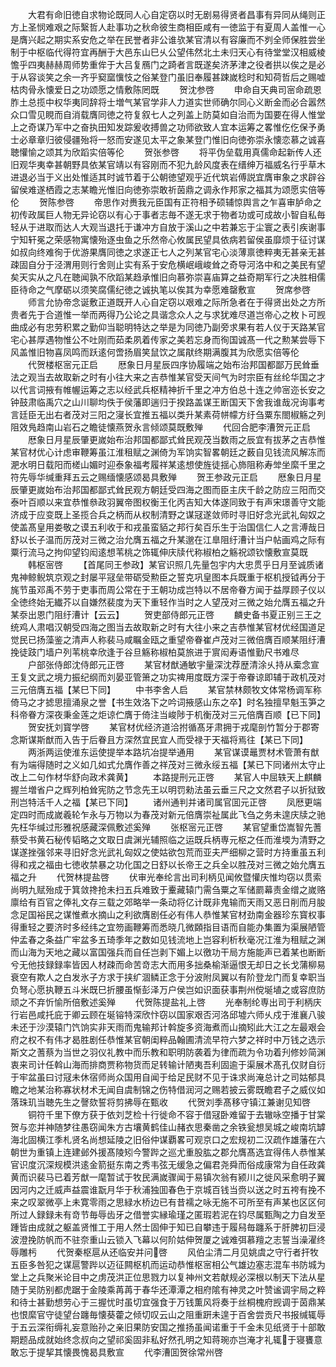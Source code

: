 <!-- { "loadSidebar": true } -->
　　大君有命旧徳自求物论既同人心自定窃以时无剧易得贤者昌事有异同从绳则正方上圣悯难艰之际繄哲人赴事功之秋命彼生商相臣咸有一徳监于有夏周人盖惟一心是膺兴起之期实系安危之举在民誉者非公谁欤某官清以有容廉而不刿全师保胜尝坐制于中枢临代得符宜再酬于大邑东山巳乆公望伟然北土未归天心有待堂堂汉相威棱憺乎四夷赫赫周师势重侔于大吕复鴈门之踦者言既遂矣济茅津之役者拱以俟之是必于从容谈笑之余一齐乎窫窳懻忮之俗某登门虽旧奉履甚踈嵗稔时和知荷哲后之赐嘘枯肉骨永懐爱日之功颂愿之情敷陈罔既
　　贺沈参啓
　　申命自天典司宻命疏恩胙土总揽中权华夷同辞将士増气某官学非人力道实世师确尔同心义断金而必合嚣然众口雪见睍而自消载膺同徳之符复叙七人之列盖上防莫如自治而为国要在得人惟堂上之奇谋乃军中之奋执田知发踪爰收搏兽之功师欲致人宜本运筹之畧惟仡仡保予勇士必章章归彼侵疆殆将一怒而安遂见太平之象某登门惟旧向徳弥崇永懐恋慕之诚喜聴懽愉之颂其为欣蹈实倍等伦
　　贺张参啓
　　将平伪垒载用真儒命起新传人还旧观华夷幸甚朝野具依某官靖以有容刚而不犯九龄风度表在缙绅万福威名行乎草木进退必当于义出处惟适其时诚节着于公朝徳望观乎近代筑岩傅説宜膺审象之求辟谷留侯难遂栖霞之志某瞻光惟旧向徳弥崇敢祈茵鼎之调永作邦家之福其为颂愿实倍等伦
　　贺陈参啓
　　帝思作对赉我元臣国有正符相予硕辅惊舆言之乍喜审胪命之初传政属巨人物无异论窃以有心于事者志毎不遂无求于物者功或可成故小智自私毎轻从于进取而达人大观当退托于谦冲方自放于溪山之中若兼忘于尘寰之表引疾谢事宁知轩冕之荣感物寓懐殆逐虫鱼之乐然帝心攸属民望具依病若留侯虽靡烦于征讨谋如叔向终难徇于优游果膺同徳之求遂正七人之列某官宅心淡薄禀徳粹夷无甚亲无甚疎固自分于泾渭用则行舍则止实有系于安危横岷峨峻耸之奇导河洛中和之美民有望矣天实从之凡在聴闻孰不欣蹈某趋承惟旧向慕弥崇喜庙算之益奇期军行之决胜相儒臣待命之气摩砺以须笑腐儒纪徳之诚执笔以俟其为幸愿难罄敷宣
　　贺席参啓
　　师言允协帝念诞敷正道既开人心自定窃以艰难之际所急者在于得贤出处之方所贵者先于合道惟一举而两得乃公论之具谐念众人之与求犹难尽道岂帝心之枚卜可觊曲成必有忠劳积累之勤仰当聪明特达之举是为同徳乃副旁求果有若人仪于天路某官宅心甚厚遇物惟公不吐刚而茹柔夙着传家之美若忘身而徇国诚髙一代之勲某尝辱下风盖惟旧物喜凤鸣而跃逺何啻扬眉笑鼠饮之属猒终期满腹其为欣愿实倍等伦
　　代贺楼枢宻元正启
　　厯象日月星辰四序协履端之始布治邦国都鄙万民耸垂法之观当去故取新之时有小往大来之吉恭惟某官受天间气为时宗臣有丝纶华国之才以代言词掖有帷幄运筹之志以经武兵枢精神折千里之冲方伯总十连之帅宻迩长安之钟鼓肃临禹穴之山川聊均佚于侯藩即遄归于揆路盖谋王断国天下舍我谁哉况询事考言廷臣无出右者茂对三阳之寖长宜推五福以类升某素荷帡幪方纡刍粟东閤椒觞之列阻效鳬趋南山岩石之瞻徒懐燕贺永言倾颂莫既敷殚
　　代回合肥李漕贺元正启
　　厯象日月星辰肇更嵗始布治邦国都鄙式耸民观茂当数雨之辰宜有拔茅之吉恭惟某官材优心计虑审鞭筹虽江淮租赋之渊倚为军饷实智畧朝廷之薮自见钱流风解冻而淝水明日载阳而槎山媚时迎泰象福考履祥某逺想使旌徒揺心斾阻称寿斚坐縻千里之符先辱华缄重拜五云之赐缅懐感颂曷具敷殚
　　贺王参政元正启
　　厯象日月星辰肇更嵗始布治邦国都鄙式耸民观方朝廷受四海之图而臣主庆千龄之防应三阳而交泰叶百顺以来宜恭惟叅政羽翼帝图权衡王化丙吉知大体遂同致于有声宋璟善守文能济成于应变既上圣揽合兵之柄而从权制清野之谋冦遂敛师时寻旧好念光武礼匈奴之使盖髙皇用娄敬之谟五利收于和戎虽蛮貊之邦行矣百乐生于治国信仁人之言溥哉日舒以长子温而厉茂对三微之治允膺五福之升某邈在江臯阻纡漕计当户帖画鸡之际有粟行流马之拘仰望钧闳逺想苇桃之饰辄伸庆牍代称椒柏之觞祝颂钦懐敷宣莫既
　　韩枢宻啓
　　【首尾同王参政】某官识照几先量包宇内大忠贯乎日月至诚质诸鬼神鲸鲵筑京观之封屡平冦垒带砺受勲臣之誓克巩皇图本兵既重于枢机授钺再分于旄节虽邓禹不劳于吏事而周公常在于王朝功成岂特以不居帝眷方闻于益厚顾子仪以全徳终始无纎芥以自嫌然裴度为天下重轻作当时之人望茂对三微之始允膺五福之升某沗出恩门阻纡漕计【云云】
　　贺吏部侍郎元正啓
　　麟史备书夏正别三王之统鸡人肃唱汉朝受四海之图当去故取新之时有大往小来之吉恭惟某官材优经国道足觉民已扬藻鉴之清声人称裴马咸瞩金瓯之重望帝眷崔卢茂对三微倍膺百顺某阻纡漕挽徒跂门墙户列苇桃幸欣逢于谷旦觞称椒柏莫旅进于賔闳寿语惟勤尺书难尽
　　户部张侍郎沈侍郎元正啓
　　某官材猷通敏宇量深沈荐歴清涂乆持从槖念宣王复文武之境力振纪纲而刘晏亚管箫之功实禆用度既方深于帝眷谅即辅于政机茂对三元倍膺五福【某巳下同】
　　中书李舍人启
　　某官禁林颇牧文体常杨调军称倚马之才摅思擅涌泉之誉【书生效洛下之吟词掖感山东之卒】时名独擅早魁玉笋之科帝眷方深夜秉金莲之炬谅伫膺于倚注当峻陟于机衡茂对三元倍膺百顺【已下同】
　　贺安抚刘寳学啓
　　某官材优经济道洽拊循髙牙肃拥于戎麾剖竹暂分于郡寄念斯谋斯猷而入告于后眷且方深然宜民宜人而受禄于天福将焉往【某已下同】
　　两浙两运使淮东运使提举本路坑冶提举通用
　　某官谋谟鼂贾材术管萧有猷有为端得随时之义如几如式允膺作善之祥茂对三微永绥五福【某已下同诸州太守止改上二句作材华舒向政术龚黄】
　　本路提刑元正啓
　　某官人中屈轶天上麒麟握兰増省户之辉列柏耸宪防之节念先王以明罚勑法虽云垂三尺之文然君子以折狱致刑岂特活千人之福【某已下同】
　　诸州通判并诸司属官囬元正啓
　　凤厯更端定四时而成嵗羲轮乍永与万物以为春茂对新元倍膺崇祉属此飞刍之务未遑庆牍之驰先枉华缄过形雅祝感藏深佩敷述奚殚
　　张枢宻元正啓
　　某官望重岱嵩智先蓍蔡受书黄石秘传韬略之文取日虞渊光辅照临之运既兵柄専元枢之任而淮堧为清野之谋遂挫强邻来寻旧好念光武礼匈奴之使姑欲包荒而亚夫严细柳之营时方持重虽五利得和戎之福由七徳收禁暴之功化国之日舒以长帝王之兵全以胜茂对三微之始允膺五福之升
　　代贺林提盐啓
　　伏审光奉纶言出司利柄见闻攸暨懽庆惟均窃以贯索尚明九赋殆成于箕敛搀抢未扫五兵难致于櫜藏辕门需刍粟之军储罽幕责金缯之嵗赂廪给有百官之俸礼文存三载之郊略举一条动将亿计既非鬼输而天雨又恶日削而月朘念足国裕民之谋惟煮水摘山之利欲膺剧任必有伟人恭惟某官材劲南金器珍东寳权事得重轻之要济时多经纬之宜笏画鞭筹而悉晓几微頥指目语而自能办集置为渠展陋管仲孟春之条益广牢盆多五琦季年之数如见钱流地上岂容利析秋毫况江淮为租赋之渊而山海为天地之藏以富国强兵而自任岂剥下媚上以徼功干局方施能声已着某也断断兮无他技録録率皆因人材疎而命苦竒志大而用多拙桑榆渐逼恨无却日之长戈蒲柳易衰空有欺人之白发氷子方求于挟纩涸鳞正念于分波附凤翼以有阶登龙门而复幸职当负弩心愿执鞭五斗米既巳折腰虽惭彭泽万户侯岂如识面获事荆州傥埏埴之或容庶防顽之不弃忻愉所倍敷述奚殚
　　代贺陈提盐礼上啓
　　光奉制纶専出司于利柄庆行岩邑咸托庇于卿云顾在埏镕特深欣忭窃以国家艰否河洛邱墟六师乆戍于淮襄八骏未还于沙漠辕门饩饷实非天雨而鬼输邦计斡旋多资海煮而山摘矧此大江之左最艰会府之权不有伟才曷胜剧任恭惟某官朝闺粹品翰圃清流早符六梦之祥时中万钱之选示斯文之蓍蔡为当世之羽仪礼教中而乐教和职明防袭着为律而疏为令功着刋修妙简渊衷来司计任斡山海而排商贾称物货而足转输计陋夷吾利固逾于渠展术髙孔仅财自衍于牢盆虽曰讨冦未休宿师尚众国用自闻于给足民财不见于诛求尚淹总计之司姑郁具瞻之地某治称寡状材术无闻自虞制锦之伤特借润河之赐若披云雾既瞻君子之威仪如落珠玑当聴先生之謦欬誓将剪拂辱在甄收
　　代贺刘季髙移守镇江兼谢见知啓
　　铜符千里下僚方获于依刘芝检十行徙命不容于借冦卧难留于去辙咏空播于甘棠贺与恋并神随梦往愚窃闻朱方古壤黄鹤佳山赭衣思秦凿之余铁瓮想吴城之峻南坑罅海北固横江季札贤名尚想延陵之旧俗仲谋覇畧可观京口之宏规初二汉疏作雄藩在六朝世为重镇上连建邺外援髙陵矧今警跸之巡尤重股肱之郡允膺髙选宜得伟人恭惟某官识度沉深规模洪逺金箭挺东南之秀韦弦无缓急之偏君尧舜而俗成康常为自任政龚黄而识裴马已着芳猷一麾暂试于牧民满嵗骤闻于易镇次翁有颍川之徙风采愈明子翼因河内之迁威声益震谁翫月华于秋浦独囬春色于京城百钱当赍以送之时五袴有挽不来之叹翠微亭上未寛零雨之思緑水桥边已有昔襦之咏无施不可所至有声某也区区何所过人録録未有竒节毎辱齿牙之借誉实縁瑜瑾之匿瑕若泥在钧尽属甄陶之力自发至踵皆由成就之躯盖贤惟工于用人然士固伸于知已自攀违于履舄毎躔系于肝脾初巨浸波澄挽防帆而不驻奈重山云锁入飞幕以何阶姑伸贺厦之诚难弭慕羶之志誓当澡濯终辱雕杇
　　代贺秦枢扈从还临安并问啓
　　风伯尘清二月见姚虞之守行者扞牧五臣多咎犯之谋扈警跸以迈征闗枢机而运动恭惟枢宻相公气雄边塞志混车书防城为堂上之兵聚米论目中之虏茂洪正位思戮力以复神州文若献规必深根以制天下法从星随于吴防别都虎踞于金陵乘苒苒于春华还潭潭之相府隂有神灵之叶赞谧调宇局之粹和待士甚勤想劳心于三握忧时虽切宜强食于万钱薫风将奏于丝桐槐府觊调于茵鼎某也恨縻官守徒望台躔毎懐葵藿之倾切叹云山之阻重趼未遑于百舍尝贡尺书报缄辄辱于五云深衔缛礼妄意贻孙之亲旧果防安国之推扬虽闻诺重于千金未见纸贤于十部敢期题品成就始终念叔向之望祁奚固非私好然孔明之知蒋琬亦岂淹才礼辄于寝饔意敢忘于提挈其懐畏愧曷具敷宣
　　代李漕囬贺徐常州啓
